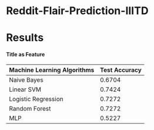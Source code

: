# Reddit-Flair-Prediction-IIITD


# Results
#### Title as Feature
| Machine Learning Algorithms  | Test Accuracy |
| --------  | -------- |
| Naive Bayes <br />       | 0.6704 |
| Linear SVM <br />       | 0.7424 |
| Logistic Regression <br />       | 0.7272 |
| Random Forest <br />       | 0.7272 |
| MLP <br />       | 0.5227 |
